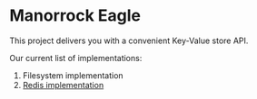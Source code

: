 # Manorrock Eagle

This project delivers you with a convenient Key-Value store API.

Our current list of implementations:

1. Filesystem implementation
2. [Redis implementation](redis/README.md)

